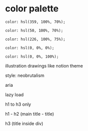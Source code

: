 # color palette

    color: hsl(359, 100%, 70%);

    color: hsl(50, 100%, 70%);

    color: hsl(226, 100%, 75%);

    color: hsl(0, 0%, 0%);

    color: hsl(0, 0%, 100%);

illustration drawings like notion theme

style: neobrutalism

aria

lazy load

h1 to h3 only

h1 - h2 (main title - title)

h3 (title inside div)
